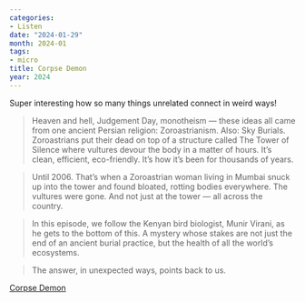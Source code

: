 ```yaml
---
categories:
- Listen
date: "2024-01-29"
month: 2024-01
tags:
- micro
title: Corpse Demon
year: 2024
---
```


Super interesting how so many things unrelated connect in weird ways!

>Heaven and hell, Judgement Day, monotheism — these ideas all came from one ancient Persian religion: Zoroastrianism. Also: Sky Burials. Zoroastrians put their dead on top of a structure called The Tower of Silence where vultures devour the body in a matter of hours. It’s clean, efficient, eco-friendly. It’s how it’s been for thousands of years.

>Until 2006. That’s when a Zoroastrian woman living in Mumbai snuck up into the tower and found bloated, rotting bodies everywhere. The vultures were gone. And not just at the tower — all across the country.

>In this episode, we follow the Kenyan bird biologist, Munir Virani, as he gets to the bottom of this. A mystery whose stakes are not just the end of an ancient burial practice, but the health of all the world’s ecosystems.

> The answer, in unexpected ways, points back to us.

[Corpse Demon](http://www.wnycstudios.org/story/corpse-demon/)